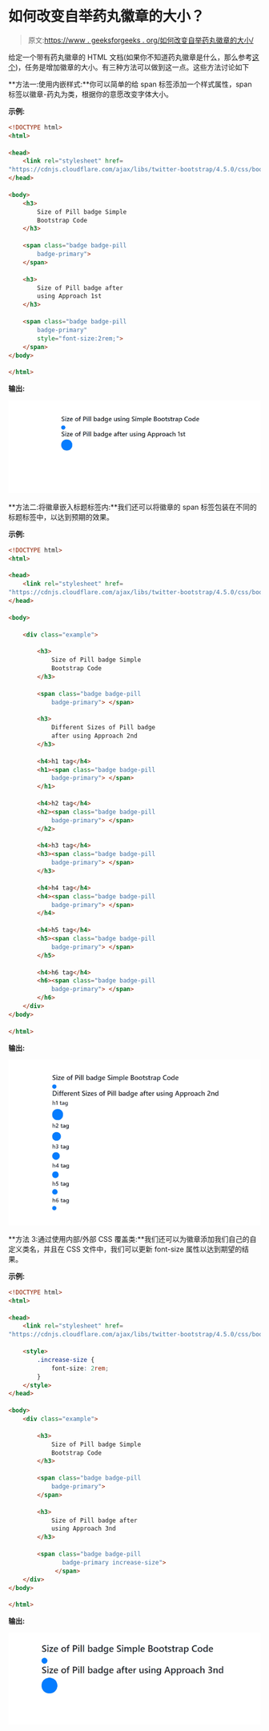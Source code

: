 # 如何改变自举药丸徽章的大小？

> 原文:[https://www . geeksforgeeks . org/如何改变自举药丸徽章的大小/](https://www.geeksforgeeks.org/how-to-change-the-size-of-a-bootstrap-pill-badge/)

给定一个带有药丸徽章的 HTML 文档(如果你不知道药丸徽章是什么，那么参考[这个](https://getbootstrap.com/docs/4.0/components/badge/#pill-badges))，任务是增加徽章的大小。有三种方法可以做到这一点。这些方法讨论如下

**方法一:使用内嵌样式:**你可以简单的给 span 标签添加一个样式属性，span 标签以徽章-药丸为类，根据你的意愿改变字体大小。

**示例:**

```html
<!DOCTYPE html>
<html>

<head>
    <link rel="stylesheet" href=
"https://cdnjs.cloudflare.com/ajax/libs/twitter-bootstrap/4.5.0/css/bootstrap.min.css">
</head>

<body>
    <h3>
        Size of Pill badge Simple 
        Bootstrap Code
    </h3>

    <span class="badge badge-pill 
        badge-primary"> 
    </span>

    <h3>
        Size of Pill badge after 
        using Approach 1st 
    </h3>

    <span class="badge badge-pill 
        badge-primary" 
        style="font-size:2rem;"> 
    </span>
</body>

</html>
```

**输出:**

![](img/51732b9110c5a962b907e548d507107b.png)

**方法二:将徽章嵌入标题标签内:**我们还可以将徽章的 span 标签包装在不同的标题标签中，以达到预期的效果。

**示例:**

```html
<!DOCTYPE html>
<html>

<head>
    <link rel="stylesheet" href=
"https://cdnjs.cloudflare.com/ajax/libs/twitter-bootstrap/4.5.0/css/bootstrap.min.css">
</head>

<body>

    <div class="example">

        <h3>
            Size of Pill badge Simple 
            Bootstrap Code
        </h3>

        <span class="badge badge-pill 
            badge-primary"> </span>

        <h3>
            Different Sizes of Pill badge 
            after using Approach 2nd 
        </h3>

        <h4>h1 tag</h4>
        <h1><span class="badge badge-pill 
            badge-primary"> </span>
        </h1>

        <h4>h2 tag</h4>
        <h2><span class="badge badge-pill 
            badge-primary"> </span>
        </h2>

        <h4>h3 tag</h4>
        <h3><span class="badge badge-pill 
            badge-primary"> </span>
        </h3>

        <h4>h4 tag</h4>
        <h4><span class="badge badge-pill 
            badge-primary"> </span>
        </h4>

        <h4>h5 tag</h4>
        <h5><span class="badge badge-pill 
            badge-primary"> </span>
        </h5>

        <h4>h6 tag</h4>
        <h6><span class="badge badge-pill 
            badge-primary"> </span>
        </h6>
    </div>
</body>

</html>
```

**输出:**

![](img/f20f922d3398f391fa26642e703fc107.png)

**方法 3:通过使用内部/外部 CSS 覆盖类:**我们还可以为徽章添加我们自己的自定义类名，并且在 CSS 文件中，我们可以更新 font-size 属性以达到期望的结果。

**示例:**

```html
<!DOCTYPE html>
<html>

<head>
    <link rel="stylesheet" href=
"https://cdnjs.cloudflare.com/ajax/libs/twitter-bootstrap/4.5.0/css/bootstrap.min.css">

    <style>
        .increase-size {
            font-size: 2rem;
        }
    </style>
</head>

<body>
    <div class="example">

        <h3>
            Size of Pill badge Simple 
            Bootstrap Code
        </h3>

        <span class="badge badge-pill 
            badge-primary"> 
        </span>

        <h3>
            Size of Pill badge after 
            using Approach 3nd 
        </h3>

        <span class="badge badge-pill 
               badge-primary increase-size">
             </span>
    </div>
</body>

</html>
```

**输出:**

![](img/16c9bb91074713655f3f8dc510ed3a95.png)
